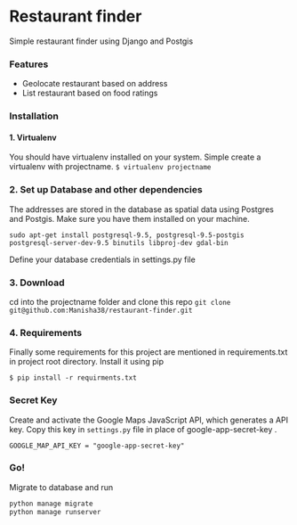 # Restaurant finder

Simple restaurant finder using Django and Postgis

### Features
* Geolocate restaurant based on address
* List restaurant based on food ratings

### Installation

#### 1. Virtualenv

You should have virtualenv installed on your system. Simple create a virtualenv with projectname.
```$ virtualenv projectname```

### 2. Set up Database and other dependencies

The addresses are stored in the database as spatial data using Postgres and Postgis. Make sure you have them installed on your machine.

```sudo apt-get install postgresql-9.5, postgresql-9.5-postgis postgresql-server-dev-9.5 binutils libproj-dev gdal-bin```

Define your database credentials in settings.py file

### 3. Download

cd into the projectname folder and clone this repo
```git clone git@github.com:Manisha38/restaurant-finder.git```

### 4. Requirements

Finally some requirements for this project are mentioned in requirements.txt in project root directory. Install it using pip

```$ pip install -r requirments.txt```

### Secret Key

Create and activate the Google Maps JavaScript API, which generates a API key. Copy this key in ```settings.py``` file in place of google-app-secret-key .

```GOOGLE_MAP_API_KEY = "google-app-secret-key"```

### Go!

Migrate to database and run

``` python manage makemigrations
python manage migrate
python manage runserver
```


